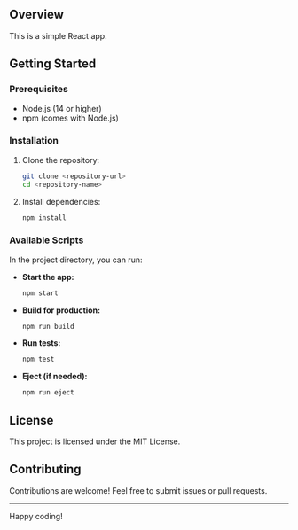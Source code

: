 ## Overview

This is a simple React app.

## Getting Started

### Prerequisites

- Node.js (14 or higher)
- npm (comes with Node.js)

### Installation

1. Clone the repository:

   ```bash
   git clone <repository-url>
   cd <repository-name>
   ```

2. Install dependencies:

   ```bash
   npm install
   ```

### Available Scripts

In the project directory, you can run:

- **Start the app:**

  ```bash
  npm start
  ```

- **Build for production:**

  ```bash
  npm run build
  ```

- **Run tests:**

  ```bash
  npm test
  ```

- **Eject (if needed):**

  ```bash
  npm run eject
  ```

## License

This project is licensed under the MIT License.

## Contributing

Contributions are welcome! Feel free to submit issues or pull requests.

---

Happy coding!